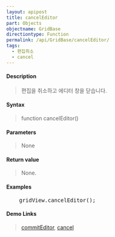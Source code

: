 ```yaml
---
layout: apipost
title: cancelEditor
part: Objects
objectname: GridBase
directiontype: Function
permalink: /api/GridBase/cancelEditor/
tags:
  - 편집취소
  - cancel
---
```



#### Description	

> 편집을 취소하고 에디터 창을 닫습니다.

#### Syntax

> function cancelEditor()

#### Parameters

> None

#### Return value

> None.

#### Examples 

<pre class="prettyprint">
    gridView.cancelEditor();    
</pre>

#### Demo Links
> [commitEditor](/api/GridBase/commitEditor), [cancel](/api/GridBase/cancel)